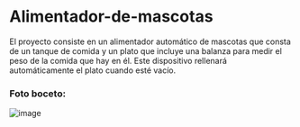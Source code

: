 # Alimentador-de-mascotas

El proyecto consiste en un alimentador automático de mascotas que consta de un tanque de comida y un plato que incluye una balanza para medir el peso de la comida que hay en él. Este dispositivo rellenará automáticamente el plato cuando esté vacío.

### Foto boceto:
![image](https://github.com/user-attachments/assets/394c5591-4e80-48ad-8e4a-1ace56f7a526)

